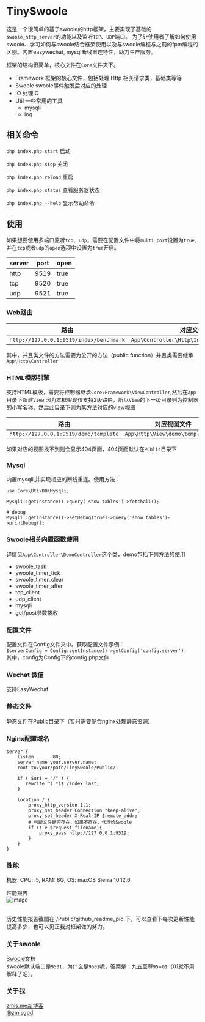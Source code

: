 # TinySwoole

这是一个很简单的基于swoole的http框架，主要实现了基础的`swoole_http_server`的功能以及监听`TCP`、`UDP`端口。
为了让使用者了解如何使用swoole、学习如何与swoole结合框架使用以及与swoole编程与之前的fpm编程的区别。内置easywechat,
mysql断线重连特性，助力生产服务。

框架的结构很简单，核心文件在`Core`文件夹下。
- Framework 框架的核心文件，包括处理 Http 相关请求类，基础类等等
- Swoole swoole事件触发后对应的处理
- IO 处理IO
- Util 一些常用的工具
    - mysqli
    - log


## 相关命令

`php index.php start` 启动
 
`php index.php stop` 关闭

`php index.php reload` 重启

`php index.php status` 查看服务器状态

`php index.php --help` 显示帮助命令

## 使用

如果想要使用多端口监听`tcp`、`udp`，需要在配置文件中将`multi_port`设置为`true`,并在`tcp`或者`udp`的`open`选项中设置为`true`开启。<br />

|server|port|open|
|-|-|-|
|http|9519|true|
|tcp|9520|true|
|udp|9521|true|

### Web路由 

|路由|对应文件|方法名|
|-|-|-|
|`http://127.0.0.1:9519/index/benchmark`|`App\Controller\Http\IndexController.php`|`benchmark()`|

其中，并且类文件的方法需要为公开的方法（public function）并且类需要继承`App\Http\Controller`

### HTML模版引擎

支持HTML模版，需要将控制器继承`Core\Framework\ViewController`,然后在`App`目录下新建`View`
因为本框架现仅支持2级路由，所以`View`的下一级目录则为控制器的小写名称，然后此目录下则为某方法对应的view视图

|路由|对应视图文件|
|-|-|
|`http://127.0.0.1:9519/demo/template`|`App\Http\View\demo\template.php`|

如果对应的视图找不到则会显示404页面，404页面默认在`Public`目录下

### Mysql

内置mysqli,并实现相应的断线重连。使用方法：
```
use Core\Uti\DB\Mysqli;

Mysqli::getInstance()->query('show tables')->fetchall();

# debug
Mysqli::getInstance()->setDebug(true)->query('show tables')->printDebug();
```

### Swoole相关内置函数使用

详情见`App\Controller\DemoController`这个类，demo包括下列方法的使用
- swoole_task
- swoole_timer_tick
- swoole_timer_clear
- swoole_timer_after
- tcp_client
- udp_client
- mysqli
- get/post参数接收

### 配置文件

配置文件在Config文件夹中。获取配置文件示例：<br />
`$serverConfig = Config::getInstance()->getConfig('config.server');`<br />
其中，config为Config下的config.php文件


### Wechat 微信

支持EasyWechat

### 静态文件

静态文件在Public目录下（暂时需要配合nginx处理静态资源）

### Nginx配置域名

```
server {
    listen       80;
    server_name your.server.name;
    root to/your/path/TinySwoole/Public/;
    
    if ( $uri = "/" ) {
       rewrite ^(.*)$ /index last;
    }
    
    location / {
        proxy_http_version 1.1;
        proxy_set_header Connection "keep-alive";
        proxy_set_header X-Real-IP $remote_addr;
        # 判断文件是否存在，如果不存在，代理给Swoole
        if (!-e $request_filename){
            proxy_pass http://127.0.0.1:9519;
        }
    }
}
```

### 性能

机器: CPU: i5, RAM: 8G, OS: maxOS Sierra 10.12.6

性能报告 <br />
![image](https://github.com/zmisgod/TinySwoole/blob/master/Public/github_readme_pic/v3.png)

<br />
历史性能报告截图在`/Public/github_readme_pic`下，可以查看下每次更新性能提高多少，也可以见正我对框架做的努力。

### 关于swoole

<a href="https://wiki.swoole.com/">Swoole文档</a> <br />
swoole默认端口是`9501`，为什么是`9501`呢，答案是：九五至尊`95`+`01`（01就不用解释了吧）。

### 关于我

<a href="https://zmis.me/">zmis.me新博客</a><br />
<a href="https://weibo.com/zmisgod">@zmisgod</a>
